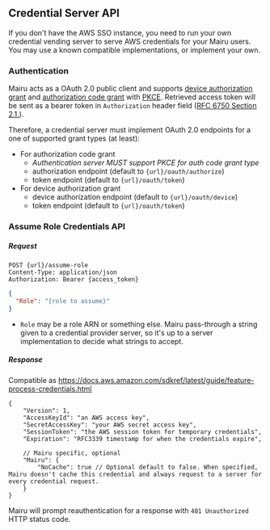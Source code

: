 ## Credential Server API

If you don't have the AWS SSO instance, you need to run your own credential vending server to serve AWS credentials for your Mairu users. You may use a known compatible implementations, or implement your own.

### Authentication

Mairu acts as a OAuth 2.0 public client and supports [device authorization grant](https://datatracker.ietf.org/doc/html/rfc8628) and [authorization code grant](https://datatracker.ietf.org/doc/html/rfc6749#section-1.3.1) with [PKCE](https://datatracker.ietf.org/doc/html/rfc7636). Retrieved access token will be sent as a bearer token in `Authorization` header field ([RFC 6750 Section 2.1.](https://datatracker.ietf.org/doc/html/rfc6750#section-2.1)).

Therefore, a credential server must implement OAuth 2.0 endpoints for a one of supported grant types (at least):

- For authorization code grant
    - _Authentication server MUST support PKCE for auth code grant type_
    - authorization endpoint (default to `{url}/oauth/authorize`)
    - token endpoint (default to `{url}/oauth/token`)
- For device authorization grant
    - device authorization endpoint (default to `{url}/oauth/device`)
    - token endpoint (default to `{url}/oauth/token`)

### Assume Role Credentials API

##### Request

```
POST {url}/assume-role
Content-Type: application/json
Authorization: Bearer {access_token}
```

```json
{
  "Role": "{role to assume}"
}
```

- `Role` may be a role ARN or something else. Mairu pass-through a string given to a credential provider server, so it's up to a server implementation to decide what strings to accept.

##### Response

Compatible as https://docs.aws.amazon.com/sdkref/latest/guide/feature-process-credentials.html

```jsonc
{
    "Version": 1,
    "AccessKeyId": "an AWS access key",
    "SecretAccessKey": "your AWS secret access key",
    "SessionToken": "the AWS session token for temporary credentials", 
    "Expiration": "RFC3339 timestamp for when the credentials expire",

    // Mairu specific, optional
    "Mairu": {
        "NoCache": true // Optional default to false. When specified, Mairu doesn't cache this credential and always request to a server for every credential request.
    }
}
```

Mairu will prompt reauthentication for a response with `401 Unauthorized` HTTP status code.


